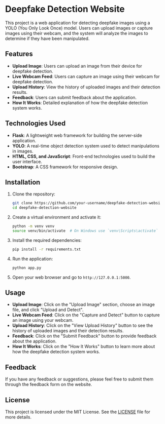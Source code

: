 # Deepfake Detection Website

This project is a web application for detecting deepfake images using a YOLO (You Only Look Once) model. Users can upload images or capture images using their webcam, and the system will analyze the images to determine if they have been manipulated.

## Features

- **Upload Image**: Users can upload an image from their device for deepfake detection.
- **Live Webcam Feed**: Users can capture an image using their webcam for deepfake detection.
- **Upload History**: View the history of uploaded images and their detection results.
- **Feedback**: Users can submit feedback about the application.
- **How It Works**: Detailed explanation of how the deepfake detection system works.

## Technologies Used

- **Flask**: A lightweight web framework for building the server-side application.
- **YOLO**: A real-time object detection system used to detect manipulations in images.
- **HTML, CSS, and JavaScript**: Front-end technologies used to build the user interface.
- **Bootstrap**: A CSS framework for responsive design.

## Installation

1. Clone the repository:
    ```bash
    git clone https://github.com/your-username/deepfake-detection-website.git
    cd deepfake-detection-website
    ```

2. Create a virtual environment and activate it:
    ```bash
    python -m venv venv
    source venv/bin/activate  # On Windows use `venv\Scripts\activate`
    ```

3. Install the required dependencies:
    ```bash
    pip install -r requirements.txt
    ```

4. Run the application:
    ```bash
    python app.py
    ```

5. Open your web browser and go to `http://127.0.0.1:5000`.

## Usage

- **Upload Image**: Click on the "Upload Image" section, choose an image file, and click "Upload and Detect".
- **Live Webcam Feed**: Click on the "Capture and Detect" button to capture an image using your webcam.
- **Upload History**: Click on the "View Upload History" button to see the history of uploaded images and their detection results.
- **Feedback**: Click on the "Submit Feedback" button to provide feedback about the application.
- **How It Works**: Click on the "How It Works" button to learn more about how the deepfake detection system works.

## Feedback

If you have any feedback or suggestions, please feel free to submit them through the feedback form on the website.

## License

This project is licensed under the MIT License. See the [LICENSE](LICENSE) file for more details.
